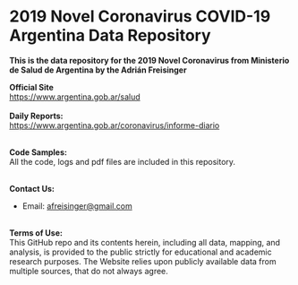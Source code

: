 # 2019 Novel Coronavirus COVID-19 Argentina Data Repository 


<b>This is the data repository for the 2019 Novel Coronavirus from Ministerio de Salud de Argentina by the Adrián Freisinger</b>





<b>Official Site</b><br>
https://www.argentina.gob.ar/salud
<br><br>
<b>Daily Reports:</b><br>
https://www.argentina.gob.ar/coronavirus/informe-diario
<br><br>


<b>Code Samples:</b><br>
All the code, logs and pdf files are included in this repository.
<br><br>


<b>Contact Us: </b><br>
* Email: afreisinger@gmail.com
<br><br>

<b>Terms of Use:</b><br>
This GitHub repo and its contents herein, including all data, mapping, and analysis, is provided to the public strictly for educational and academic research purposes.  The Website relies upon publicly available data from multiple sources, that do not always agree.
<br><br>